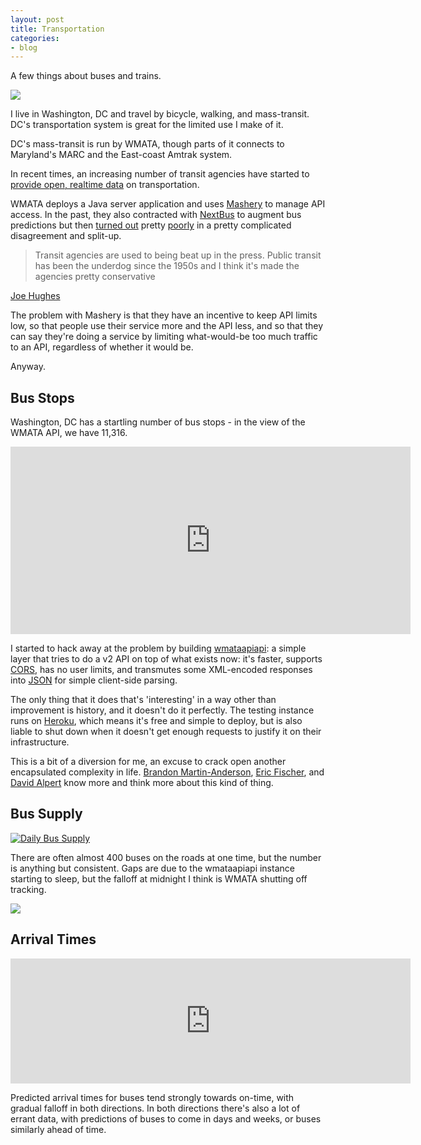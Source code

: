 ```yaml
---
layout: post
title: Transportation
categories:
- blog
---
```


A few things about buses and trains.

![](http://farm4.staticflickr.com/3768/9332837950_bfc9a53381_b.jpg)

I live in Washington, DC and travel by bicycle, walking, and mass-transit.
DC's transportation system is great for the limited use I make of it.

DC's mass-transit is run by WMATA, though parts of it connects to
Maryland's MARC and the East-coast Amtrak system.

In recent times, an increasing number of transit agencies have started to
[provide open, realtime data](http://sf.streetsblog.org/2010/01/05/how-google-and-portlands-trimet-set-the-standard-for-open-transit-data/)
on transportation.

WMATA deploys a Java server application and uses [Mashery](http://www.mashery.com/) to
manage API access. In the past, they also contracted with [NextBus](http://www.nextbus.com/)
to augment bus predictions but then [turned out](http://washingtonexaminer.com/popular-metro-nextbus-app-dies-amid-tech-companies-spat/article/2517085#.UOQoieTWKWp)
pretty [poorly](http://greatergreaterwashington.org/post/17386/whats-up-with-nextbus-part-1-the-disappearing-app/) in
a pretty complicated disagreement and split-up.

> Transit agencies are used to being beat up in the press. Public transit has been the underdog since the 1950s and I think it's made the agencies pretty conservative

<span class='image-credit'><a href='https://plus.google.com/109607974528717690308/posts'>Joe Hughes</a></span>

The problem with Mashery is that they have an incentive to keep API limits
low, so that people use their service more and the API less, and so that
they can say they're doing a service by limiting what-would-be too much
traffic to an API, regardless of whether it would be.

Anyway.

## Bus Stops

Washington, DC has a startling number of bus stops - in the view of the
WMATA API, we have 11,316.

<iframe width='640' height='300' frameBorder='0' src='http://a.tiles.mapbox.com/v3/tmcw.all_stops.html#10/38.9081/-77.0087'></iframe>

I started to hack away at the problem by building [wmataapiapi](https://github.com/tmcw/wmataapiapi):
a simple layer that tries to do a v2 API on top of what exists now:
it's faster, supports [CORS](http://en.wikipedia.org/wiki/Cross-origin_resource_sharing),
has no user limits, and transmutes some XML-encoded responses into [JSON](http://www.json.org/)
for simple client-side parsing.

The only thing that it does that's 'interesting' in a way other than improvement
is history, and it doesn't do it perfectly. The testing instance runs
on [Heroku](https://www.heroku.com/), which means it's free and simple to
deploy, but is also liable to shut down when it doesn't get enough requests
to justify it on their infrastructure.

This is a bit of a diversion for me, an excuse to crack open another
encapsulated complexity in life. [Brandon Martin-Anderson](http://bmander.com/),
[Eric Fischer](http://www.flickr.com/people/walkingsf/), and
[David Alpert](http://greatergreaterwashington.org/alpert/) know more and
think more about this kind of thing.

## Bus Supply

[![Daily Bus Supply](http://farm6.staticflickr.com/5464/9507634971_22a17fa8e0_o.png)](http://www.flickr.com/photos/tmcw/9507634971/sizes/o/in/photostream/)

There are often almost 400 buses on the roads at one time, but the number is
anything but consistent. Gaps are due to the wmataapiapi instance starting to sleep,
but the falloff at midnight I think is WMATA shutting off tracking.

![](http://farm4.staticflickr.com/3677/9332641770_1477b36aae_b.jpg)

## Arrival Times

<iframe src='http://bl.ocks.org/tmcw/raw/6101423/' width=640 height=200 frameborder='no'></iframe>

Predicted arrival times for buses tend strongly towards on-time, with gradual
falloff in both directions. In both directions there's also a lot of errant
data, with predictions of buses to come in days and weeks, or buses similarly
ahead of time.
